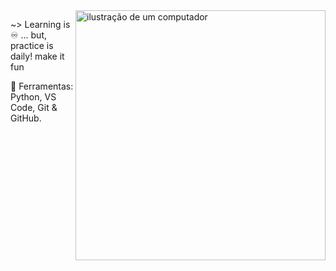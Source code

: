 <img src="https://raw.githubusercontent.com/MicaelliMedeiros/micaellimedeiros/master/image/computer-illustration.png" alt="ilustração de um computador" min-width="400px" max-width="400px" width="400px" align="right">

<p align="left"> 
  
  ~>  Learning is ♾ ... but, practice is daily! make it fun
</p>


</p>

<p align="left">
  💼 Ferramentas: Python, VS Code, Git & GitHub.
</p>

